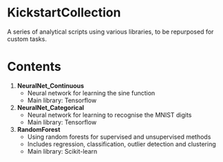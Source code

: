 # KickstartCollection
A series of analytical scripts using various libraries, to be repurposed for custom tasks.  

# Contents
1. **NeuralNet_Continuous**
   - Neural network for learning the sine function
   - Main library: Tensorflow
3. **NeuralNet_Categorical**
   - Neural network for learning to recognise the MNIST digits
   - Main library: Tensorflow
3. **RandomForest**
   - Using random forests for supervised and unsupervised methods
   - Includes regression, classification, outlier detection and clustering
   - Main library: Scikit-learn
